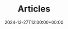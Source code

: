 ---
weight: 90
title: "Articles"
description: "Explore the latest articles on HigherEduSpot, offering insights, career advice, and the latest trends in higher education. Stay informed with expert articles, news updates, and practical resources for students, faculty, and professionals in academia. Whether you're looking for job opportunities, university programs, or career development tips, our articles provide valuable content to support your journey in higher education."
icon: database
date: 2024-12-27T12:00:00+00:00
---